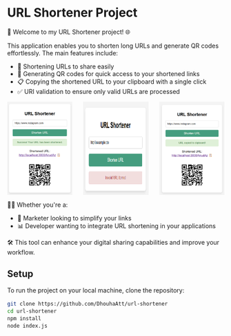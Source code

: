 # URL Shortener Project
📝 Welcome to my URL Shortener project! 🌐

This application enables you to shorten long URLs and generate QR codes effortlessly. The main features include:

- 🔗 Shortening URLs to share easily
- 📱 Generating QR codes for quick access to your shortened links
- 📋 Copying the shortened URL to your clipboard with a single click
- ✅ URI validation to ensure only valid URLs are processed

<div style="display: flex; justify-content: space-between;">
    <img src="screenshots/url-shortener-screenshot.png" alt="URL Shortener Screenshot" width="30%" />
    <img src="screenshots/invalid-test.png" alt="Invalid Test" width="30%" />
    <img src="screenshots/copy-to-keyboard.png" alt="Copy to Keyboard" width="30%" />
</div>

👩‍💻 Whether you're a:
- 📢 Marketer looking to simplify your links
- 📊 Developer wanting to integrate URL shortening in your applications

🛠️ This tool can enhance your digital sharing capabilities and improve your workflow.

## Setup
To run the project on your local machine, clone the repository:

```bash
git clone https://github.com/DhouhaAtt/url-shortener
cd url-shortener
npm install
node index.js
